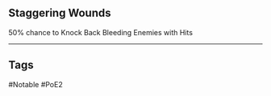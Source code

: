 ## Staggering Wounds
50% chance to Knock Back Bleeding Enemies with Hits

---
## Tags
#Notable
#PoE2
